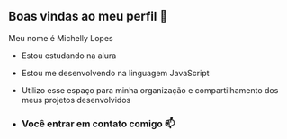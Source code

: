 ## Boas vindas ao meu perfil 💙

Meu nome é Michelly Lopes

- Estou estudando na alura
- Estou me desenvolvendo na linguagem JavaScript
-  Utilizo esse espaço para minha organização e compartilhamento dos meus projetos desenvolvidos

-  ### Você entrar em contato comigo 📫
